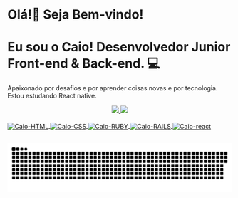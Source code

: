 # Olá!:wave: Seja Bem-vindo!
# Eu sou o Caio! Desenvolvedor Junior Front-end & Back-end. :computer:


Apaixonado por desafios e por aprender coisas novas e por tecnologia. <br/>
Estou estudando React native.

<!-- GITHUB STATUS -->

<div align="center">
  <a href="https://github.com/caioalbert">
  <img height="180em" src="https://github-readme-stats.vercel.app/api?username=caioalbert&show_icons=true&theme=dark&include_all_commits=true&count_private=true"/>
  <img height="180em" src="https://github-readme-stats.vercel.app/api/top-langs/?username=caioalbert&layout=compact&langs_count=10&theme=dark"/>

  <!-- TEMAS: dark, radical, merko, gruvbox, tokyonight, onedark, cobalt, synthwave, highcontrast, dracula -->
</div>



  
  <div style="display: inline_block"><br>
  <img align="center" alt="Caio-HTML" height="30" width="40" src="https://cdn.jsdelivr.net/gh/devicons/devicon/icons/html5/html5-original.svg">
  <img align="center" alt="Caio-CSS"  height="30" width="40" src="https://cdn.jsdelivr.net/gh/devicons/devicon/icons/css3/css3-original.svg">
  <img align="center" alt="Caio-RUBY" height="30" width="40" src="https://cdn.jsdelivr.net/gh/devicons/devicon/icons/ruby/ruby-plain.svg">
  <img align="center" alt="Caio-RAILS"height="30" width="40" src="https://cdn.jsdelivr.net/gh/devicons/devicon/icons/rails/rails-plain.svg" />

  <img align="center" alt="Caio-react" height="30" width="40" src="https://cdn.jsdelivr.net/gh/devicons/devicon/icons/react/react-original.svg">
</div>

##

<div align="center">
 <img src="https://raw.githubusercontent.com/iurymagano/iurymagano/ac2ffd353eb242eb6791e490e1d3aaec5856acdf/github-contribution-grid-snake.svg"/>
 </div>
